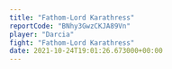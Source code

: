 ```yaml
---
title: "Fathom-Lord Karathress"
reportCode: "BNhy3GwzCKJA89Vn"
player: "Darcia"
fight: "Fathom-Lord Karathress"
date: 2021-10-24T19:01:26.673000+00:00
---
```


